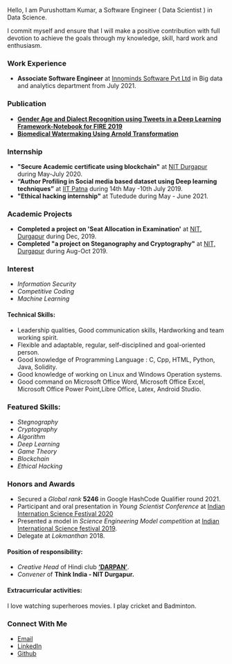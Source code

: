 Hello, I am Purushottam Kumar, a Software Engineer ( Data Scientist ) in Data Science. 

I commit myself and ensure that I will make a positive contribution with full devotion to achieve the goals through my knowledge, skill, hard work and enthusiasm. 

### Work Experience
- **Associate Software Engineer** at [Innominds Software Pvt Ltd](https://www.innominds.com/) in Big data and analytics department from July 2021.


### Publication
- **[Gender Age and Dialect Recognition using Tweets in a Deep Learning Framework-Notebook for FIRE 2019](https://scholar.google.com/scholar?oi=gsb90&q=Gender%20Age%20and%20Dialect%20Recognition%20using%20Tweets%20in%20a%20Deep%20Learning%20Framework%20Notebook%20for%20FIRE%202019.&lookup=0&hl=en)**
- **[Biomedical Watermaking Using Arnold Transformation](https://link.springer.com/chapter/10.1007/978-981-16-2761-3_67)**


### Internship
- **"Secure Academic certificate using blockchain"** at [NIT Durgapur](https://nitdgp.ac.in) during May-July 2020.
- **“Author Profiling in Social media based dataset using Deep learning techniques”** at [IIT Patna](https://www.iitp.ac.in/) during 14th May -10th July 2019.
- **"Ethical hacking internship"** at Tutedude during May - June 2021.

### Academic Projects
- **Completed a project on 'Seat Allocation in Examination'** at [NIT, Durgapur](https://nitdgp.ac.in/) during Dec, 2019.
- **Completed "a project on Steganography and Cryptography"** at [NIT, Durgapur](https://nitdgp.ac.in/) during Aug-Oct 2019.


###  Interest
- _Information Security_
- _Competitive Coding_
- _Machine Learning_


#### Technical Skills:
- Leadership qualities, Good communication skills, Hardworking and team working spirit.
- Flexible and adaptable, regular, self-disciplined and goal-oriented person.
- Good knowledge of Programming Language : C, Cpp, HTML, Python, Java, Solidity.
- Good knowledge of working on Linux and Windows Operation systems.
- Good command on Microsoft Office Word, Microsoft Office Excel, Microsoft Office Power Point,Libre Office, Latex, Android Studio.

### Featured Skills:
- _Stegnography_
- _Cryptography_
- _Algorithm_
- _Deep Learning_
- _Game Theory_
- _Blockchain_
- _Ethical Hacking_

### Honors and Awards
- Secured a _Global rank_ **5246** in Google HashCode Qualifier round 2021.
- Participant and oral presentation in _Young Scientist Conference_ at [Indian Internation Science Festival 2020](https://iisfvirtual.in/)
- Presented a model in _Science Engineering Model competition_ at [Indian International Science festival 2019](https://www.scienceindiafest.org/).
- Delegate at _Lokmanthan_ 2018.

#### Position of responsibility:
- _Creative Head_ of Hindi club **[‘DARPAN’](https://www.facebook.com/darpan.nitdgp/)**.
- _Convener_ of **Think India - NIT Durgapur.**


#### Extracurricular activities:
I love watching superheroes movies. I play cricket and Badminton.


### Connect With Me
- [Email](mailto:kumarpurushottam062@gmail.com/)
- [LinkedIn](https://www.linkedin.com/in/purushottam-kumar-29006017a)
- [Github](https://github.com/purushottam22)
